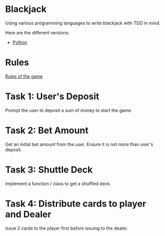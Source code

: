 # Blackjack
Using various programming languages to write blackjack with TDD in mind.

Here are the different versions:
- [Python](https://github.com/abeltanjq/blackjack/tree/python)

# Rules
[Rules of the game](https://www.blackjackapprenticeship.com/how-to-play-blackjack/)

# Task 1: User's Deposit
Prompt the user to deposit a sum of money to start the game.

# Task 2: Bet Amount
Get an initial bet amount from the user. Ensure it is not more than user's deposit.

# Task 3: Shuttle Deck
Implement a function / class to get a shuffled deck.

# Task 4: Distribute cards to player and Dealer
Issue 2 cards to the player first before issuing to the dealer.

